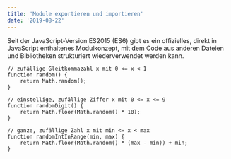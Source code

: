 ```yaml
---
title: 'Module exportieren und importieren'
date: '2019-08-22'
---
```


Seit der JavaScript-Version ES2015 (ES6) gibt es ein offizielles, direkt in JavaScript enthaltenes Modulkonzept, mit dem Code aus anderen Dateien und Bibliotheken strukturiert wiederverwendet werden kann.

```
// zufällige Gleitkommazahl x mit 0 <= x < 1
function random() {
    return Math.random();
}

// einstellige, zufällige Ziffer x mit 0 <= x <= 9
function randomDigit() {
    return Math.floor(Math.random() * 10);
}

// ganze, zufällige Zahl x mit min <= x < max
function randomIntInRange(min, max) {
    return Math.floor(Math.random() * (max - min)) + min;
}
```
